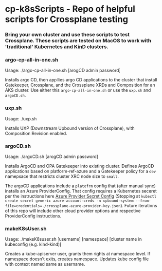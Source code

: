 # cp-k8sScripts - Repo of helpful scripts for Crossplane testing

### Bring your own cluster and use these scripts to test Crossplane. These scripts are tested on MacOS to work with 'traditional' Kubernetes and KinD clusters.

### argo-cp-all-in-one.sh

Usage: ./argo-cp-all-in-one.sh [arogCD admin password]

Installs argo CD, then appllies argo CD applications to the cluster that install Gatekeeper, Crossplane, and the Crossplane XRDs and Composition for an AKS cluster. Use either this `argo-cp-all-in-one.sh` or use the `uxp.sh` and `argoCD.sh`. 

### uxp.sh

Usage: ./uxp.sh

Installs UXP (Downstream Upbound version of Crossplane), with Composition Revision enabled.

### argoCD.sh

Usage: ./argoCD.sh [arogCD admin password]

Installs ArgoCD and OPA Gatekeeper into existing cluster. Defines ArgoCD applications based on platform-ref-azure and a Gatekeeper policy for a `dev` namepsace that restricts cluster XRC node size to `small`.

The argoCD applications include a `platofrm` config that (after manual sync) installs an Azure ProviderConfig. That config requires a Kubernetes seceret  per the instructions here [Azure Provider Secret Config](https://github.com/upbound/platform-ref-azure#configure-providers-in-your-platform) (Stopping at `kubectl create secret generic azure-account-creds -n upbound-system --from-file=credentials=./crossplane-azure-provider-key.json`). Future iterations of this repo will include other cloud provider options and respective ProviderConfig instructions.

### makeK8sUser.sh

Usage: ./makeK8suser.sh [username] [namespace] [cluster name in kubeconfig (e.g. kind-kind)]

Creates a kube-apiserver user, grants them rights at namespace level. If namespace doesn't exits, creates namespace. Updates kube config file with context named same as username.


